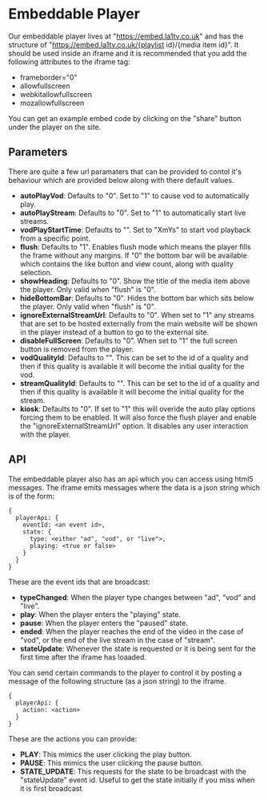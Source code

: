 # Embeddable Player
Our embeddable player lives at "https://embed.la1tv.co.uk" and has the structure of "https://embed.la1tv.co.uk/{playlist id}/{media item id}". It should be used inside an iframe and it is recommended that you add the following attributes to the iframe tag:
- frameborder="0"
- allowfullscreen
- webkitallowfullscreen
- mozallowfullscreen

You can get an example embed code by clicking on the "share" button under the player on the site.

## Parameters
There are quite a few url paramaters that can be provided to contol it's behaviour which are provided below along with there default values.
- **autoPlayVod**: Defaults to "0". Set to "1" to cause vod to automatically play.
- **autoPlayStream**: Defaults to "0". Set to "1" to automatically start live streams.
- **vodPlayStartTime**: Defaults to "". Set to "XmYs" to start vod playback from a specific point.
- **flush**: Defaults to "1". Enables flush mode which means the player fills the frame without any margins. If "0" the bottom bar will be available which contains the like button and view count, along with quality selection.
- **showHeading**: Defaults to "0". Show the title of the media item above the player. Only valid when "flush" is "0".
- **hideBottomBar**: Defaults to "0". Hides the bottom bar which sits below the player. Only valid when "flush" is "0".
- **ignoreExternalStreamUrl**: Defaults to "0". When set to "1" any streams that are set to be hosted externally from the main website will be shown in the player instead of a button to go to the external site.
- **disableFullScreen**: Defaults to "0". When set to "1" the full screen button is removed from the player.
- **vodQualityId**: Defaults to "". This can be set to the id of a quality and then if this quality is available it will become the initial quality for the vod.
- **streamQualityId**: Defaults to "". This can be set to the id of a quality and then if this quality is available it will become the initial quality for the stream.
- **kiosk**: Defaults to "0". If set to "1" this will overide the auto play options forcing them to be enabled. It will also force the flush player and enable the "ignoreExternalStreamUrl" option. It disables any user interaction with the player.

## API
The embeddable player also has an api which you can access using html5 messages. The iframe emits messages where the data is a json string which is of the form:

    {
      playerApi: {
        eventId: <an event id>,
        state: {
          type: <either "ad", "vod", or "live">,
          playing: <true or false>
        }
      }
    }
    
These are the event ids that are broadcast:
- **typeChanged**: When the player type changes between "ad", "vod" and "live".
- **play**: When the player enters the "playing" state.
- **pause**: When the player enters the "paused" state.
- **ended**: When the player reaches the end of the video in the case of "vod", or the end of the live stream in the case of "stream".
- **stateUpdate**: Whenever the state is requested or it is being sent for the first time after the iframe has loaaded.

You can send certain commands to the player to control it by posting a message of the following structure (as a json string) to the iframe.

    {
      playerApi: {
        action: <action>
      }
    }
  
  These are the actions you can provide:
  - **PLAY**: This mimics the user clicking the play button.
  - **PAUSE**: This mimics the user clicking the pause button.
  - **STATE_UPDATE**: This requests for the state to be broadcast with the "stateUpdate" event id. Useful to get the state initially if you miss when it is first broadcast.
